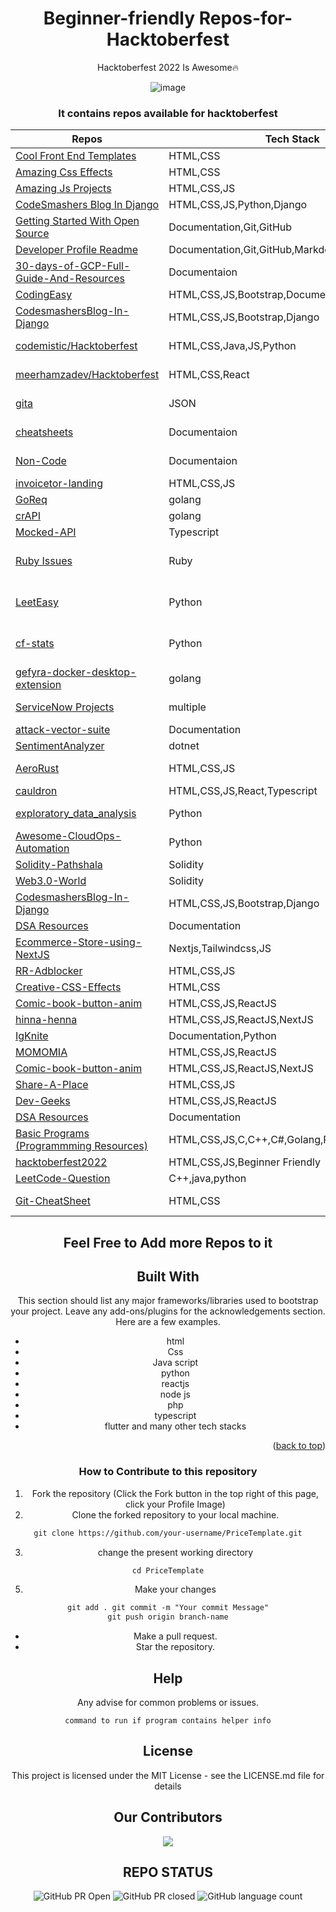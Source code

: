 <div align="center">
<h1>Beginner-friendly Repos-for-Hacktoberfest</h1>
 Hacktoberfest 2022 Is Awesome🔥

![image](https://user-images.githubusercontent.com/70385488/192114009-0830321a-d227-4a4d-8411-6c03b54d7ce6.png)

<div align="center">

 </div>

### It contains repos available for hacktoberfest

| Repos                                                                                                              | Tech Stack                                      | Overview             |
| ------------------------------------------------------------------------------------------------------------------ | ----------------------------------------------- | -------------------- |
| [Cool Front End Templates](https://github.com/arpit456jain/Cool-Front-End_Templates)                               | HTML,CSS                                        |                      |
| [Amazing Css Effects](https://github.com/arpit456jain/Amazing-Css-Effects)                                         | HTML,CSS                                        |                      |
| [Amazing Js Projects](https://github.com/arpit456jain/Amazing-Js-Projects)                                         | HTML,CSS,JS                                     |                      |
| [CodeSmashers Blog In Django](https://github.com/arpit456jain/CodesmashersBlog-In-Django)                          | HTML,CSS,JS,Python,Django                       |                      |
| [Getting Started With Open Source](https://github.com/arpit456jain/Getting-Started-with-open-source)               | Documentation,Git,GitHub                        |                      |
| [Developer Profile Readme](https://github.com/amandewatnitrr/profile-readme-hacktoberfest21/)                      | Documentation,Git,GitHub,Markdown               |                      |
| [30-days-of-GCP-Full-Guide-And-Resources](https://github.com/arpit456jain/30-days-of-GCP-Full-Guide-And-Resources) | Documentaion                                    |                      |
| [CodingEasy](https://github.com/arpit456jain/CodingEasy)                                                           | HTML,CSS,JS,Bootstrap,Documentation             |                      |
| [CodesmashersBlog-In-Django](https://github.com/arpit456jain/CodesmashersBlog-In-Django)                           | HTML,CSS,JS,Bootstrap,Django                    |                      |
| [codemistic/Hacktoberfest](https://github.com/codemistic/HacktoberFest)                                            | HTML,CSS,Java,JS,Python                         | Beginner Friendly    |
| [meerhamzadev/Hacktoberfest](https://github.com/meerhamzadev/Hacktoberfest)                                        | HTML,CSS,React                                  | Beginner Friendly    |
| [gita](https://github.com/gita/gita)                                                                               | JSON                                            | Beginner Friendly    |
| [cheatsheets](https://github.com/onecompiler/cheatsheets)                                                          | Documentaion                                    | No Code Repos        |
| [Non-Code](https://github.com/codemistic/Non-Code)                                                                 | Documentaion                                    | No Code Repos        |
| [invoicetor-landing](https://github.com/DunoLabs/invoicetor-landing)                                               | HTML,CSS,JS                                     | Design               |
| [GoReq](https://github.com/goreq/goreq)                                                                            | golang                                          | API                  |
| [crAPI](https://github.com/OWASP/crAPI)                                                                            | golang                                          | API                  |
| [Mocked-API](https://github.com/ageddesi/Mocked-API)                                                               | Typescript                                      | API                  |
| [Ruby Issues](https://github.com/issues?q=is%3Aopen+is%3Aissue+label%3Ahacktoberfest+language%3Aruby)              | Ruby                                            | Ruby Based Issues    |
| [LeetEasy](https://github.com/sudiptob2/leet-easy)                                                                 | Python                                          | Python Based Project |
| [cf-stats](https://github.com/sudiptob2/cf-stats)                                                                  | Python                                          | Python Based Project |
| [gefyra-docker-desktop-extension](https://github.com/gefyrahq/gefyra-docker-desktop-extension)                     | golang                                          | Docker Extension     |
| [ServiceNow Projects](https://developer.servicenow.com/blog.do?p=/post/hacktoberfest-2022/)                        | multiple                                        | Service Now          |
| [attack-vector-suite](https://github.com/SANTHOSH17-DOT/attack-vectors-suite)                                      | Documentation                                   | Security             |
| [SentimentAnalyzer](https://github.com/arafattehsin/SentimentAnalyzer/issues/1)                                    | dotnet                                          | ML                   |
| [AeroRust](https://github.com/AeroRust/AeroRust.github.io)                                                         | HTML,CSS,JS                                     | Rust website         |
| [cauldron](https://github.com/dequelabs/cauldron)                                                                  | HTML,CSS,JS,React,Typescript                    | Web                  |
| [exploratory_data_analysis](https://github.com/souvikg544/exploratory_data_analysis)                               | Python                                          | Data Science         |
| [Awesome-CloudOps-Automation](https://github.com/unskript/Awesome-CloudOps-Automation)                             | Python                                          | CloudOps             |
| [Solidity-Pathshala](https://github.com/Vikash-8090-Yadav/Solidity-Pathshala)                                      | Solidity                                        | Crypto               |
| [Web3.0-World](https://github.com/Vikash-8090-Yadav/Web3.0-World)                                                  | Solidity                                        | Crypto               |
| [CodesmashersBlog-In-Django](https://github.com/arpit456jain/CodesmashersBlog-In-Django)                           | HTML,CSS,JS,Bootstrap,Django                    |                      |
| [DSA Resources](https://github.com/avinash201199/DSA-Resources)                                                    | Documentation                                   |                      |
| [Ecommerce-Store-using-NextJS](https://github.com/Ahsan-Ehtesham/Ecommerce-Store-using-NextJS)                     | Nextjs,Tailwindcss,JS                           |                      |
| [RR-Adblocker](https://github.com/Rutuj-Runwal/RR-Adblocker)                                                       | HTML,CSS,JS                                     |                      |
| [Creative-CSS-Effects](https://github.com/Anjuli08/Creative-CSS-Effects)                                           | HTML,CSS                                        |                      |
| [Comic-book-button-anim](https://github.com/eduardconstantin/Comic-book-button-anim)                               | HTML,CSS,JS,ReactJS                             |                      |
| [hinna-henna](https://github.com/MitAbhay/hinna-henna)                                                             | HTML,CSS,JS,ReactJS,NextJS                      |                      |
| [IgKnite](https://github.com/IgKniteDev/IgKnite)                                                                   | Documentation,Python                            |                      |
| [MOMOMIA](https://github.com/RIKI-05/MOMOMIA)                                                                      | HTML,CSS,JS,ReactJS                             |                      |
| [Comic-book-button-anim](https://github.com/lazyfuhrer/Real-Estate-Web-App)                                        | HTML,CSS,JS,ReactJS,NextJS                      |                      |
| [Share-A-Place](https://github.com/Rishit30G/Share-A-Place)                                                        | HTML,CSS,JS                                     |                      |
| [Dev-Geeks](https://github.com/pranjay-poddar/Dev-Geeks)                                                           | HTML,CSS,JS,ReactJS                             |                      |
| [DSA Resources](https://github.com/avinash201199/DSA-Resources)                                                    | Documentation                                   |                      |
| [Basic Programs (Programmming Resources)](https://github.com/itsnporg/Basic-Programs.git)                          | HTML,CSS,JS,C,C++,C#,Golang,PHP,Typescript,etc. | Beginner Friendly    |
| [hacktoberfest2022](https://github.com/killerraj369/hacktoberfest2022)                                             | HTML,CSS,JS,Beginner Friendly                   |                      |
| [LeetCode-Question](https://github.com/Octet3290/Leetcode-Questions)                                               | C++,java,python                                 |                      |
| [Git-CheatSheet](https://github.com/EshanTrivedi21/Git-CheatSheet.git)                                               | HTML,CSS                                      | Beginner Friendly    |

## Feel Free to Add more Repos to it

## Built With

This section should list any major frameworks/libraries used to bootstrap your project. Leave any add-ons/plugins for the acknowledgements section. Here are a few examples.

- html
- Css
- Java script
- python
- reactjs
- node js
- php
- typescript
- flutter
  and many other tech stacks

<p align="right"> (<a href="#readme-top">back to top</a>)</p>

### How to Contribute to this repository

1. Fork the repository (Click the Fork button in the top right of this page,
   click your Profile Image)
2. Clone the forked repository to your local machine.

```markdown
git clone https://github.com/your-username/PriceTemplate.git
```

3. change the present working directory

```markdown
cd PriceTemplate
```

5. Make your changes

```markdown
git add . git commit -m "Your commit Message"
git push origin branch-name
```

- Make a pull request.
- Star the repository.

## Help

Any advise for common problems or issues.

```
command to run if program contains helper info
```

## License

This project is licensed under the MIT License - see the LICENSE.md file for details

## Our Contributors

<a href="https://github.com/ElvinPero/PriceTemplate/graphs/contributors">
  <img src="https://contrib.rocks/image?repo=arpit456jain
/
Beginner-Friendly-Repos-for-Hacktoberfest" />
</a>

## REPO STATUS

![GitHub PR Open](https://img.shields.io/github/issues-pr/arpit456jain/Beginner-Friendly-Repos-for-Hacktoberfest?style=for-the-badge&color=aqua)
![GitHub PR closed](https://img.shields.io/github/issues-pr-closed-raw/arpit456jain/Beginner-Friendly-Repos-for-Hacktoberfest?style=for-the-badge&color=blue)
![GitHub language count](https://img.shields.io/github/languages/count/arpit456jain/Beginner-Friendly-Repos-for-Hacktoberfest?style=for-the-badge&color=brightgreen)
<br><br>
